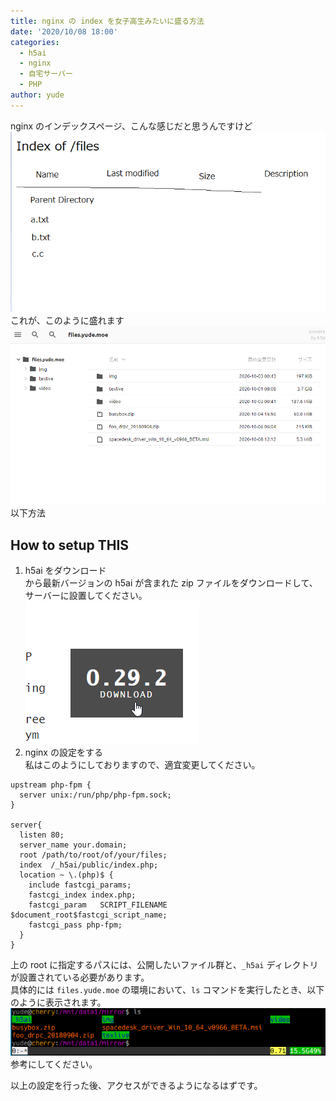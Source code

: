 ```yaml
---
title: nginx の index を女子高生みたいに盛る方法
date: '2020/10/08 18:00'
categories:
  - h5ai
  - nginx
  - 自宅サーバー
  - PHP
author: yude
---
```

nginx のインデックスページ、こんな感じだと思うんですけど  
![](../assets/images/h5ai/1.png)  
これが、このように盛れます  
![](../assets/images/h5ai/2.png)  
以下方法  
<!--more-->
## How to setup THIS
1. h5ai をダウンロード  
[](https://larsjung.de/h5ai/) から最新バージョンの h5ai が含まれた zip ファイルをダウンロードして、サーバーに設置してください。  
![](../assets/images/h5ai/3.png)
1. nginx の設定をする  
私はこのようにしておりますので、適宜変更してください。  
```
upstream php-fpm {
  server unix:/run/php/php-fpm.sock;
}

server{
  listen 80;
  server_name your.domain;
  root /path/to/root/of/your/files;
  index  /_h5ai/public/index.php;
  location ~ \.(php)$ {
    include fastcgi_params;
    fastcgi_index index.php;
    fastcgi_param   SCRIPT_FILENAME         $document_root$fastcgi_script_name;
    fastcgi_pass php-fpm;
  }
}
```
上の root に指定するパスには、公開したいファイル群と、`_h5ai` ディレクトリが設置されている必要があります。  
具体的には `files.yude.moe` の環境において、`ls` コマンドを実行したとき、以下のように表示されます。  
![](../assets/images/h5ai/4.png)  
参考にしてください。

以上の設定を行った後、アクセスができるようになるはずです。